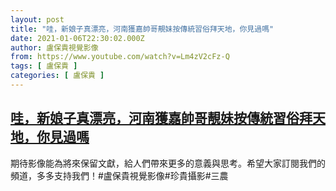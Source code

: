 ```yaml
---
layout: post
title: "哇，新娘子真漂亮，河南獲嘉帥哥靚妹按傳統習俗拜天地，你見過嗎"
date: 2021-01-06T22:30:02.000Z
author: 盧保貴視覺影像
from: https://www.youtube.com/watch?v=Lm4zV2cFz-Q
tags: [ 盧保貴 ]
categories: [ 盧保貴 ]
---
```

<!--1609972202000-->
[哇，新娘子真漂亮，河南獲嘉帥哥靚妹按傳統習俗拜天地，你見過嗎](https://www.youtube.com/watch?v=Lm4zV2cFz-Q)
------

<div>
期待影像能為將來保留文獻，給人們帶來更多的意義與思考。希望大家訂閱我們的頻道，多多支持我們！#盧保貴視覺影像#珍貴攝影#三農
</div>
